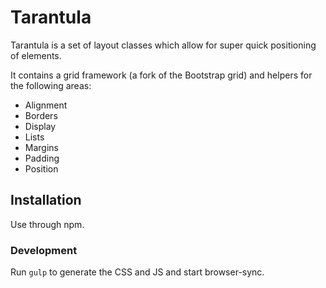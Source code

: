 # Tarantula

Tarantula is a set of layout classes which allow for super quick positioning of elements.

It contains a grid framework (a fork of the Bootstrap grid) and helpers for the following areas:

 - Alignment
 - Borders
 - Display
 - Lists
 - Margins
 - Padding
 - Position

## Installation

Use through npm.

### Development

Run `gulp` to generate the CSS and JS and start browser-sync.

